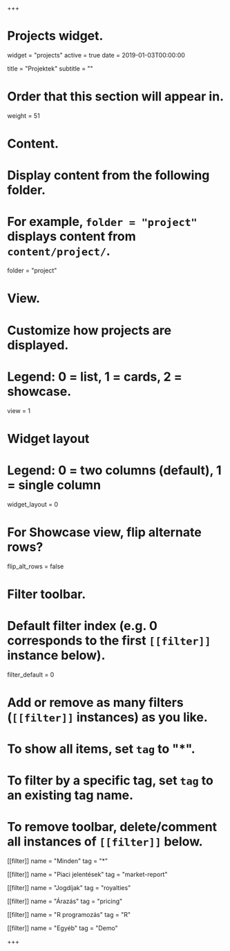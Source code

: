 +++
# Projects widget.
widget = "projects"
active = true
date = 2019-01-03T00:00:00

title = "Projektek"
subtitle = ""

# Order that this section will appear in.
weight = 51

# Content.
# Display content from the following folder.
# For example, `folder = "project"` displays content from `content/project/`.
folder = "project"

# View.
# Customize how projects are displayed.
# Legend: 0 = list, 1 = cards, 2 = showcase.
view = 1

# Widget layout
# Legend: 0 = two columns (default), 1 = single column
widget_layout = 0

# For Showcase view, flip alternate rows?
flip_alt_rows = false

# Filter toolbar.

# Default filter index (e.g. 0 corresponds to the first `[[filter]]` instance below).
filter_default = 0

# Add or remove as many filters (`[[filter]]` instances) as you like.
# To show all items, set `tag` to "*".
# To filter by a specific tag, set `tag` to an existing tag name.
# To remove toolbar, delete/comment all instances of `[[filter]]` below.
[[filter]]
  name = "Minden"
  tag = "*"

[[filter]]
  name = "Piaci jelentések"
  tag = "market-report"

[[filter]]
  name = "Jogdíjak"
  tag = "royalties"

[[filter]]
  name = "Árazás"
  tag = "pricing"
  
[[filter]]
  name = "R programozás"
  tag = "R"

[[filter]]
  name = "Egyéb"
  tag = "Demo"

+++

